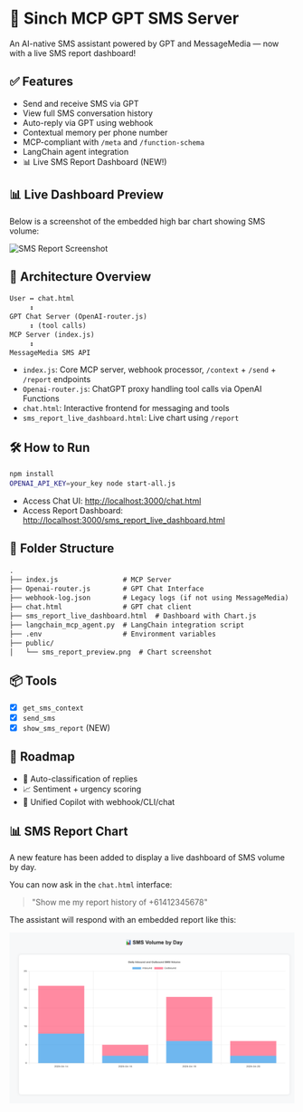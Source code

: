 # 📱 Sinch MCP GPT SMS Server

An AI-native SMS assistant powered by GPT and MessageMedia — now with a live SMS report dashboard!

## ✅ Features

- Send and receive SMS via GPT
- View full SMS conversation history
- Auto-reply via GPT using webhook
- Contextual memory per phone number
- MCP-compliant with `/meta` and `/function-schema`
- LangChain agent integration
- 📊 Live SMS Report Dashboard (NEW!)

## 📊 Live Dashboard Preview

Below is a screenshot of the embedded high bar chart showing SMS volume:

![SMS Report Screenshot](sms_report_preview.png)

## 🧠 Architecture Overview

```plaintext
User ↔ chat.html
     ↕
GPT Chat Server (OpenAI-router.js)
     ↕ (tool calls)
MCP Server (index.js)
     ↕
MessageMedia SMS API
```

- `index.js`: Core MCP server, webhook processor, `/context` + `/send` + `/report` endpoints
- `Openai-router.js`: ChatGPT proxy handling tool calls via OpenAI Functions
- `chat.html`: Interactive frontend for messaging and tools
- `sms_report_live_dashboard.html`: Live chart using `/report`

## 🛠️ How to Run

```bash
npm install
OPENAI_API_KEY=your_key node start-all.js
```

- Access Chat UI: [http://localhost:3000/chat.html](http://localhost:3000/chat.html)
- Access Report Dashboard: [http://localhost:3000/sms_report_live_dashboard.html](http://localhost:3000/sms_report_live_dashboard.html)

## 📂 Folder Structure

```plaintext
.
├── index.js                # MCP Server
├── Openai-router.js        # GPT Chat Interface
├── webhook-log.json        # Legacy logs (if not using MessageMedia)
├── chat.html               # GPT chat client
├── sms_report_live_dashboard.html  # Dashboard with Chart.js
├── langchain_mcp_agent.py  # LangChain integration script
├── .env                    # Environment variables
├── public/
│   └── sms_report_preview.png  # Chart screenshot
```

## 📦 Tools

- [x] `get_sms_context`
- [x] `send_sms`
- [x] `show_sms_report` (NEW)

## 📍 Roadmap

- 🔄 Auto-classification of replies
- 📈 Sentiment + urgency scoring
- 🤖 Unified Copilot with webhook/CLI/chat

## 📊 SMS Report Chart

A new feature has been added to display a live dashboard of SMS volume by day.

You can now ask in the `chat.html` interface:

> "Show me my report history of +61412345678"

The assistant will respond with an embedded report like this:

![SMS Report Chart](./chart.png)